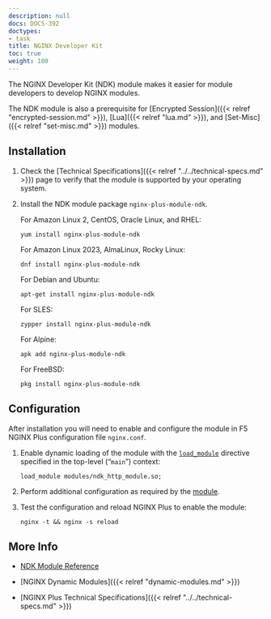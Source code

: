```yaml
---
description: null
docs: DOCS-392
doctypes:
- task
title: NGINX Developer Kit
toc: true
weight: 100
---
```


The NGINX Developer Kit (NDK) module makes it easier for module developers to develop NGINX modules.

The NDK module is also a prerequisite for [Encrypted Session]({{< relref "encrypted-session.md" >}}), [Lua]({{< relref "lua.md" >}}), and [Set-Misc]({{< relref "set-misc.md" >}}) modules.


<span id="install"></span>
## Installation

1. Check the [Technical Specifications]({{< relref "../../technical-specs.md" >}}) page to verify that the module is supported by your operating system.

2. Install the NDK module package `nginx-plus-module-ndk`.

   For Amazon Linux 2, CentOS, Oracle Linux, and RHEL:

   ```shell
   yum install nginx-plus-module-ndk
   ```

   For Amazon Linux 2023, AlmaLinux, Rocky Linux:

   ```shell
   dnf install nginx-plus-module-ndk
   ```

   For Debian and Ubuntu:

   ```shell
   apt-get install nginx-plus-module-ndk
   ```

   For SLES:

   ```shell
   zypper install nginx-plus-module-ndk
   ```

   For Alpine:

   ```shell
   apk add nginx-plus-module-ndk
   ```

   For FreeBSD:

   ```shell
   pkg install nginx-plus-module-ndk
   ```


<span id="configure"></span>
## Configuration

After installation you will need to enable and configure the module in F5 NGINX Plus configuration file `nginx.conf`.

1. Enable dynamic loading of the module with the [`load_module`](https://nginx.org/en/docs/ngx_core_module.html#load_module) directive specified in the top-level (“`main`”) context:

   ```nginx
   load_module modules/ndk_http_module.so;
   ```

2. Perform additional configuration as required by the [module](https://github.com/vision5/ngx_devel_kit).

3. Test the configuration and reload NGINX Plus to enable the module:

   ```shell
   nginx -t && nginx -s reload
   ```


<span id="info"></span>
## More Info

- [NDK Module Reference](https://github.com/vision5/ngx_devel_kit)

- [NGINX Dynamic Modules]({{< relref "dynamic-modules.md" >}})

- [NGINX Plus Technical Specifications]({{< relref "../../technical-specs.md" >}})
